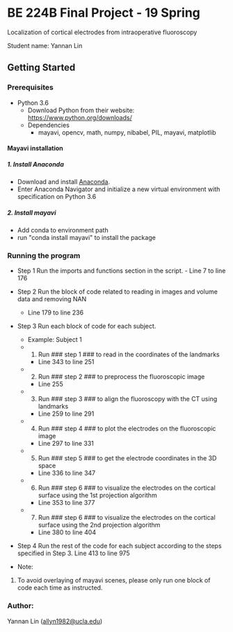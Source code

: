 # BE 224B Final Project - 19 Spring

Localization of cortical electrodes from intraoperative fluoroscopy

Student name: Yannan Lin

## Getting Started

### Prerequisites

- Python 3.6
    - Download Python from their website: https://www.python.org/downloads/
    - Dependencies
        - mayavi, opencv, math, numpy, nibabel, PIL, mayavi, matplotlib
        
#### Mayavi installation 

##### 1. Install Anaconda
- Download and install [Anaconda](https://www.anaconda.com/download/). 
- Enter Anaconda Navigator and initialize a new virtual environment with specification on Python 3.6
##### 2. Install mayavi
- Add conda to environment path 
- run "conda install mayavi" to install the package

### Running the program
- Step 1
Run the imports and functions section in the script. - Line 7 to line 176

- Step 2
Run the block of code related to reading in images and volume data and removing NAN
    - Line 179 to line 236

- Step 3 
Run each block of code for each subject.
    - Example: Subject 1
    - 1. Run ### step 1 ### to read in the coordinates of the landmarks 
        - Line 343 to line 251
    - 2. Run ### step 2 ### to preprocess the fluoroscopic image
        - Line 255
    - 3. Run ### step 3 ### to align the fluoroscopy with the CT using landmarks 
        - Line 259 to line 291
    - 4. Run ### step 4 ### to plot the electrodes on the fluoroscopic image 
        - Line 297 to line 331
    - 5. Run ### step 5 ### to get the electrode coordinates in the 3D space 
        - Line 336 to line 347
    - 6. Run ### step 6 ### to visualize the electrodes on the cortical surface using the 1st projection algorithm 
        - Line 353 to line 377
    - 7. Run ### step 6 ### to visualize the electrodes on the cortical surface using the 2nd projection algorithm 
        - Line 380 to line 404
         
- Step 4 
 Run the rest of the code for each subject according to the steps specified in Step 3.
 Line 413 to line 975
  
- Note:
1. To avoid overlaying of mayavi scenes, please only run one block of code each time as instructed.

### Author:
Yannan Lin (allyn1982@ucla.edu)

